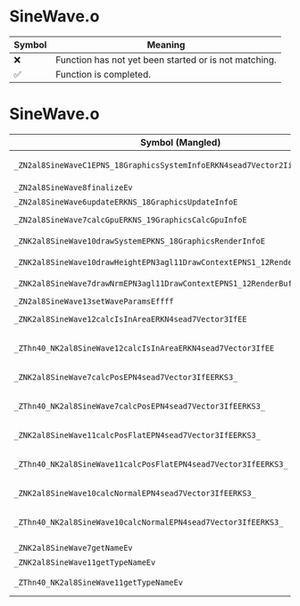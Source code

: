 # SineWave.o
| Symbol | Meaning 
| ------------- | ------------- 
| :x: | Function has not yet been started or is not matching. 
| :white_check_mark: | Function is completed. 


# SineWave.o
| Symbol (Mangled) | Symbol (Demangled) | Decompiled? |
| ------------- |  ------------- | ------------- |
| `_ZN2al8SineWaveC1EPNS_18GraphicsSystemInfoERKN4sead7Vector2IiEERKNS4_IfEE` | `al::SineWave::SineWave(al::GraphicsSystemInfo *,sead::Vector2<int> const&,sead::Vector2<float> const&)` | :white_check_mark: |
| `_ZN2al8SineWave8finalizeEv` | `al::SineWave::finalize(void)` | :white_check_mark: |
| `_ZN2al8SineWave6updateERKNS_18GraphicsUpdateInfoE` | `al::SineWave::update(al::GraphicsUpdateInfo const&)` | :white_check_mark: |
| `_ZN2al8SineWave7calcGpuERKNS_19GraphicsCalcGpuInfoE` | `al::SineWave::calcGpu(al::GraphicsCalcGpuInfo const&)` | :white_check_mark: |
| `_ZNK2al8SineWave10drawSystemEPKNS_18GraphicsRenderInfoE` | `al::SineWave::drawSystem(al::GraphicsRenderInfo const*)const` | :white_check_mark: |
| `_ZNK2al8SineWave10drawHeightEPN3agl11DrawContextEPNS1_12RenderBufferE` | `al::SineWave::drawHeight(agl::DrawContext *,agl::RenderBuffer *)const` | :white_check_mark: |
| `_ZNK2al8SineWave7drawNrmEPN3agl11DrawContextEPNS1_12RenderBufferE` | `al::SineWave::drawNrm(agl::DrawContext *,agl::RenderBuffer *)const` | :white_check_mark: |
| `_ZN2al8SineWave13setWaveParamsEffff` | `al::SineWave::setWaveParams(float,float,float,float)` | :white_check_mark: |
| `_ZNK2al8SineWave12calcIsInAreaERKN4sead7Vector3IfEE` | `al::SineWave::calcIsInArea(sead::Vector3<float> const&)const` | :white_check_mark: |
| `_ZThn40_NK2al8SineWave12calcIsInAreaERKN4sead7Vector3IfEE` | ``non-virtual thunk to'al::SineWave::calcIsInArea(sead::Vector3<float> const&)const` | :white_check_mark: |
| `_ZNK2al8SineWave7calcPosEPN4sead7Vector3IfEERKS3_` | `al::SineWave::calcPos(sead::Vector3<float> *,sead::Vector3<float> const&)const` | :white_check_mark: |
| `_ZThn40_NK2al8SineWave7calcPosEPN4sead7Vector3IfEERKS3_` | ``non-virtual thunk to'al::SineWave::calcPos(sead::Vector3<float> *,sead::Vector3<float> const&)const` | :white_check_mark: |
| `_ZNK2al8SineWave11calcPosFlatEPN4sead7Vector3IfEERKS3_` | `al::SineWave::calcPosFlat(sead::Vector3<float> *,sead::Vector3<float> const&)const` | :white_check_mark: |
| `_ZThn40_NK2al8SineWave11calcPosFlatEPN4sead7Vector3IfEERKS3_` | ``non-virtual thunk to'al::SineWave::calcPosFlat(sead::Vector3<float> *,sead::Vector3<float> const&)const` | :white_check_mark: |
| `_ZNK2al8SineWave10calcNormalEPN4sead7Vector3IfEERKS3_` | `al::SineWave::calcNormal(sead::Vector3<float> *,sead::Vector3<float> const&)const` | :white_check_mark: |
| `_ZThn40_NK2al8SineWave10calcNormalEPN4sead7Vector3IfEERKS3_` | ``non-virtual thunk to'al::SineWave::calcNormal(sead::Vector3<float> *,sead::Vector3<float> const&)const` | :white_check_mark: |
| `_ZNK2al8SineWave7getNameEv` | `al::SineWave::getName(void)const` | :white_check_mark: |
| `_ZNK2al8SineWave11getTypeNameEv` | `al::SineWave::getTypeName(void)const` | :white_check_mark: |
| `_ZThn40_NK2al8SineWave11getTypeNameEv` | ``non-virtual thunk to'al::SineWave::getTypeName(void)const` | :white_check_mark: |

